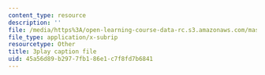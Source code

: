 ```yaml
---
content_type: resource
description: ''
file: /media/https%3A/open-learning-course-data-rc.s3.amazonaws.com/mas-s62-cryptocurrency-engineering-and-design-spring-2018/45a56d89b2977fb186e1c7f8fd7b6841_muwNEvhy6Po.srt
file_type: application/x-subrip
resourcetype: Other
title: 3play caption file
uid: 45a56d89-b297-7fb1-86e1-c7f8fd7b6841
---
```

